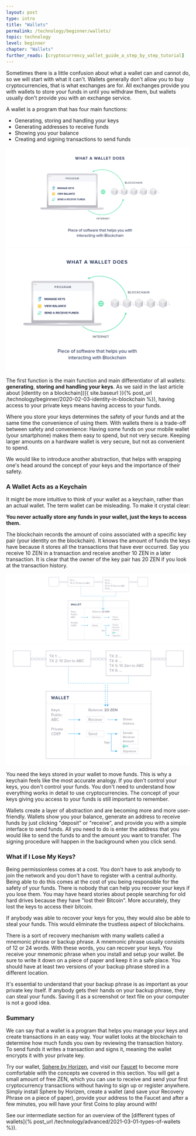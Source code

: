 ```yaml
---
layout: post
type: intro
title: "Wallets"
permalink: /technology/beginner/wallets/
topic: technology
level: beginner
chapter: "Wallets"
further_reads: [cryptocurrency_wallet_guide_a_step_by_step_tutorial]
---
```


Sometimes there is a little confusion about what a wallet can and cannot do, so we will start with what it can't. Wallets generally don't allow you to buy cryptocurrencies, that is what exchanges are for. All exchanges provide you with wallets to store your funds in until you withdraw them, but wallets usually don't provide you with an exchange service.

A wallet is a program that has four main functions:

 - Generating, storing and handling your keys
 - Generating addresses to receive funds
 - Showing you your balance
 - Creating and signing transactions to send funds

![Wallet does](/assets/post_files/technology/beginner/wallets/wallet_does_D.jpg)
![Wallet does](/assets/post_files/technology/beginner/wallets/wallet_does_M.jpg)

The first function is the main function and main differentiator of all wallets: __generating__, __storing and handling your keys__. As we said in the last article about [identity on a blockchain]({{ site.baseurl }}{% post_url /technology/beginner/2020-02-03-identity-in-blockchain %}), having access to your private keys means having access to your funds.

Where you store your keys determines the safety of your funds and at the same time the convenience of using them. With wallets there is a trade-off between safety and convenience: Having some funds on your mobile wallet (your smartphone) makes them easy to spend, but not very secure. Keeping larger amounts on a hardware wallet is very secure, but not as convenient to spend.

We would like to introduce another abstraction, that helps with wrapping one's head around the concept of your keys and the importance of their safety.

### A Wallet Acts as a Keychain

It might be more intuitive to think of your wallet as a keychain, rather than an actual wallet. The term wallet can be misleading. To make it crystal clear:

**You never actually store any funds in your wallet, just the keys to access them.** 

The blockchain records the amount of coins associated with a specific key pair (your identity on the blockchain). It knows the amount of funds the keys have because it stores all the transactions that have ever occurred. Say you receive 10 ZEN in a transaction and receive another 10 ZEN in a later transaction. It is clear that the owner of the key pair has 20 ZEN if you look at the transaction history.

![Wallet](/assets/post_files/technology/beginner/wallets/wallet_D.jpg)
![Wallet](/assets/post_files/technology/beginner/wallets/wallet_M.jpg)

You need the keys stored in your wallet to move funds. This is why a keychain feels like the most accurate analogy. If you don't control your keys, you don't control your funds. You don't need to understand how everything works in detail to use cryptocurrencies. The concept of your keys giving you access to your funds is still important to remember.

Wallets create a layer of abstraction and are becoming more and more user-friendly. Wallets show you your balance, generate an address to receive funds by just clicking "deposit" or "receive", and provide you with a simple interface to send funds. All you need to do is enter the address that you would like to send the funds to and the amount you want to transfer. The signing procedure will happen in the background when you click send.

### What if I Lose My Keys?

Being permissionless comes at a cost. You don't have to ask anybody to join the network and you don't have to register with a central authority. Being able to do this comes at the cost of you being responsible for the safety of your funds. There is nobody that can help you recover your keys if you lose them. You may have heard stories about people searching for old hard drives because they have "lost their Bitcoin". More accurately, they lost the keys to access their bitcoin.

If anybody was able to recover your keys for you, they would also be able to steal your funds. This would eliminate the trustless aspect of blockchains.

There is a sort of recovery mechanism with many wallets called a mnemonic phrase or backup phrase. A mnemonic phrase usually consists of 12 or 24 words. With these words, you can recover your keys. You receive your mnemonic phrase when you install and setup your wallet. Be sure to write it down on a piece of paper and keep it in a safe place. You should have at least two versions of your backup phrase stored in a different location.

It's essential to understand that your backup phrase is as important as your private key itself. If anybody gets their hands on your backup phrase, they can steal your funds. Saving it as a screenshot or text file on your computer is not a good idea.

### Summary

We can say that a wallet is a program that helps you manage your keys and create transactions in an easy way. Your wallet looks at the blockchain to determine how much funds you own by reviewing the transaction history. To send funds it writes a transaction and signs it, meaning the wallet encrypts it with your private key.

Try our wallet, [Sphere by Horizen](https://www.horizen.global/wallets/), and visit our [Faucet](https://getzen.cash/) to become more comfortable with the concepts we covered in this section. You will get a small amount of free ZEN, which you can use to receive and send your first cryptocurrency transactions without having to sign up or register anywhere. Simply install Sphere by Horizen, create a wallet (and save your Recovery Phrase on a piece of paper), provide your address to the Faucet and after a few minutes, you will have your first Coins to play around with!

See our intermediate section for an overview of the [different types of wallets]{% post_url /technology/advanced/2021-03-01-types-of-wallets %}).

